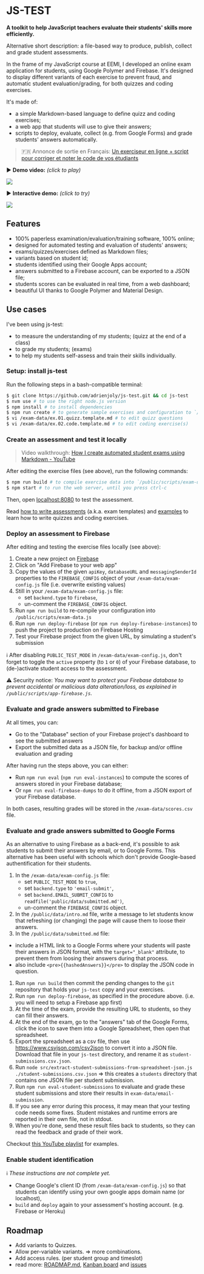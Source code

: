 # JS-TEST

**A toolkit to help JavaScript teachers evaluate their students' skills more efficiently.**

Alternative short description: a file-based way to produce, publish, collect and grade student assessments.

In the frame of my JavaScript course at EEMI, I developed an online exam application for students, using Google Polymer and Firebase. It's designed to display different variants of each exercise to prevent fraud, and automatic student evaluation/grading, for both quizzes and coding exercises.

It's made of:

- a simple Markdown-based language to define quizz and coding exercises;
- a web app that students will use to give their answers;
- scripts to deploy, evaluate, collect (e.g. from Google Forms) and grade students' answers automatically.

> 🇫🇷 Annonce de sortie en Français: [Un exerciseur en ligne + script pour corriger et noter le code de vos étudiants](http://mailchi.mp/cec2914e9181/exporter-en-pdf-le-code-de-vos-tudiants-depuis-google-classroom-1439429)

▶️ **Demo video:** *(click to play)*

[![](docs/js-test-video-thumbnail.png)](https://www.youtube.com/watch?v=RwxCBDoxbF8)

▶️ **Interactive demo:** *(click to try)*

[![](docs/js-test-screenshot-thumb.png)](https://js-test-demo.firebaseapp.com/)

## Features

- 100% paperless examination/evaluation/training software, 100% online;
- designed for automated testing and evaluation of students' answers;
- exams/quizzes/exercises defined as Markdown files;
- variants based on student id;
- students identified using their Google Apps account;
- answers submitted to a Firebase account, can be exported to a JSON file;
- students scores can be evaluated in real time, from a web dashboard;
- beautiful UI thanks to Google Polymer and Material Design.

## Use cases

I've been using js-test:

- to measure the understanding of my students; (quizz at the end of a class)
- to grade my students; (exams)
- to help my students self-assess and train their skills individually.

### Setup: install js-test

Run the following steps in a bash-compatible terminal:

```sh
$ git clone https://github.com/adrienjoly/js-test.git && cd js-test
$ nvm use # to use the right node.js version
$ npm install # to install dependencies
$ npm run create # to generate sample exercises and configuration to `/exam-data`
$ vi /exam-data/ex.01.quizz.template.md # to edit quizz questions
$ vi /exam-data/ex.02.code.template.md # to edit coding exercise(s)
```

### Create an assessment and test it locally

> Video walkthrough: [How I create automated student exams using Markdown - YouTube](https://www.youtube.com/watch?v=UcG95C7DXcQ)

After editing the exercise files (see above), run the following commands:

```sh
$ npm run build # to compile exercise data into `/public/scripts/exam-data.js`
$ npm start # to run the web server, until you press ctrl-c
```

Then, open [localhost:8080](http://localhost:8080) to test the assessment.

Read [how to write assessments](docs/howto-write-templates.md) (a.k.a. exam templates) and [examples](docs/code-eval-samples.md) to learn how to write quizzes and coding exercises.

### Deploy an assessment to Firebase

After editing and testing the exercise files locally (see above):

1. Create a new project on [Firebase](https://console.firebase.google.com)
2. Click on "Add Firebase to your web app"
3. Copy the values of the given `apiKey`, `databaseURL` and `messagingSenderId` properties to the `FIREBASE_CONFIG` object of your `/exam-data/exam-config.js` file (i.e. overwrite existing values)
4. Still in your `/exam-data/exam-config.js` file:
    - set `backend.type` to `firebase`,
    - un-comment the `FIREBASE_CONFIG` object.
6. Run `npm run build` to re-compile your configuration into `/public/scripts/exam-data.js`
7. Run `npm run deploy-firebase` (or `npm run deploy-firebase-instances`) to push the project to production on Firebase Hosting
8. Test your Firebase project from the given URL, by simulating a student's submission

ℹ️️ After disabling `PUBLIC_TEST_MODE` in `/exam-data/exam-config.js`, don't forget to toggle the `active` property (to `1` or `0`) of your Firebase database, to (de-)activate student access to the assessment.

⚠️ Security notice: *You may want to protect your Firebase database to prevent accidental or malicious data alteration/loss, as explained in `/public/scripts/app-firebase.js`.*

### Evaluate and grade answers submitted to Firebase

At all times, you can:

- Go to the "Database" section of your Firebase project's dashboard to see the submitted answers
- Export the submitted data as a JSON file, for backup and/or offline evaluation and grading

After having run the steps above, you can either:

- Run `npm run eval` (`npm run eval-instances`) to compute the scores of answers stored in your Firebase database;
- Or `npm run eval-firebase-dumps` to do it offline, from a JSON export of your Firebase database.

In both cases, resulting grades will be stored in the `/exam-data/scores.csv` file.

### Evaluate and grade answers submitted to Google Forms

As an alternative to using Firebase as a back-end, it's possible to ask students to submit their answers by email, or to Google Forms. This alternative has been useful with schools which don't provide Google-based authentification for their students.

1. In the `/exam-data/exam-config.js` file:
    - set `PUBLIC_TEST_MODE` to `true`,
    - set `backend.type` to `'email-submit'`,
    - set `backend.EMAIL_SUBMIT_CONFIG` to `readfile('public/data/submitted.md')`,
    - un-comment the `FIREBASE_CONFIG` object.
1. In the `/public/data/intro.md` file, write a message to let students know that refreshing (or changing) the page will cause them to loose their answers.
1. In the `/public/data/submitted.md` file:
  - include a HTML link to a Google Forms where your students will paste their answers in JSON format, with the `target="_blank"` attribute, to prevent them from loosing their answers during that process.
  - also include `<pre>{{hashedAnswers}}</pre>` to display the JSON code in question.
1. Run `npm run build` then commit the pending changes to the `git` repository that holds your `js-test` copy and your exercises.
1. Run `npm run deploy-firebase`, as specified in the procedure above. (i.e. you will need to setup a Firebase app first)
1. At the time of the exam, provide the resulting URL to students, so they can fill their answers.
1. At the end of the exam, go to the "answers" tab of the Google Forms, click the icon to save them into a Google Spreadsheet, then open that spreadsheet.
1. Export the spreadsheet as a csv file, then use https://www.csvjson.com/csv2json to convert it into a JSON file. Download that file in your `js-test` directory, and rename it as `student-submissions.csv.json`.
1. Run `node src/extract-student-submissions-from-spreadsheet-json.js ./student-submissions.csv.json` => this creates a `students` directory that contains one JSON file per student submission.
1. Run `npm run eval-student-submissions` to evaluate and grade these student submissions and store their results in `exam-data/email-submission`.
1. If you see any error during this process, it may mean that your testing code needs some fixes. Student mistakes and runtime errors are reported in their own file, not in stdout.
1. When you're done, send these result files back to students, so they can read the feedback and grade of their work.

Checkout [this YouTube playlist](https://www.youtube.com/playlist?list=PLmzn1C-VN6G7DsJb9wn29Pv2XkrF8aI6Q) for examples.

<!-- TODO also mention the procedure to extract github repo URLs from google classrooms and run tests against them -->

### Enable student identification

ℹ️️ *These instructions are not complete yet.*

- Change Google's client ID (from `/exam-data/exam-config.js`) so that students can identify using your own google apps domain name (or localhost),
- `build` and `deploy` again to your assessment's hosting account. (e.g. Firebase or Heroku)

## Roadmap

- Add variants to Quizzes.
- Allow per-variable variants. => more combinations.
- Add access rules. (per student group and timeslot)
- read more: [ROADMAP.md](docs/ROADMAP.md), [Kanban board](https://github.com/adrienjoly/js-test/projects/1) and [issues](https://github.com/adrienjoly/js-test/issues)
